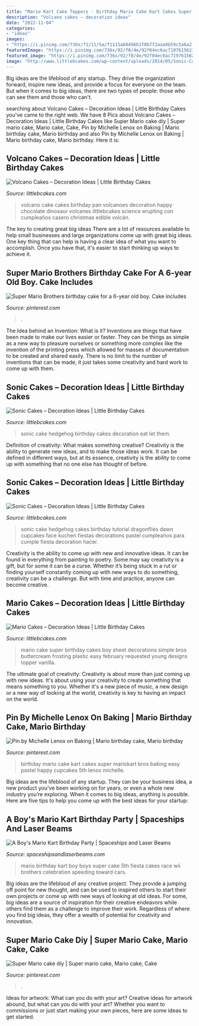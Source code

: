 ```yaml
---
title: "Mario Kart Cake Toppers - Birthday Mario Cake Kart Cakes Super Mariokart Bros Baking Easy Pastel Happy Cupcakes 5th Lenox Michelle"
description: "Volcano cakes – decoration ideas"
date: "2022-11-04"
categories:
- "ideas"
images:
- "https://i.pinimg.com/736x/f1/11/5a/f1115a68496b1f0b7f2aaa9b59c5a6a2.jpg"
featuredImage: "https://i.pinimg.com/736x/92/f0/4e/92f04ec6ac7197615621912e0182c45a.jpg"
featured_image: "https://i.pinimg.com/736x/92/f0/4e/92f04ec6ac7197615621912e0182c45a.jpg"
image: "http://www.littlebcakes.com/wp-content/uploads/2014/05/Sonic-Cake-Decorations.jpg"
---
```



Big ideas are the lifeblood of any startup. They drive the organization forward, inspire new ideas, and provide a focus for everyone on the team. But when it comes to big ideas, there are two types of people: those who can see them and those who can't. 

	

		
searching about Volcano Cakes – Decoration Ideas | Little Birthday Cakes you've came to the right web. We have 8 Pics about Volcano Cakes – Decoration Ideas | Little Birthday Cakes like Super Mario cake diy | Super mario cake, Mario cake, Cake, Pin by Michelle Lenox on Baking | Mario birthday cake, Mario birthday and also Pin by Michelle Lenox on Baking | Mario birthday cake, Mario birthday. Here it is:
		
    
## Volcano Cakes – Decoration Ideas | Little Birthday Cakes

<img loading=lazy src="http://www.littlebcakes.com/wp-content/uploads/2013/08/Volcano-Cake-Pan.jpg" onerror="this.onerror=null;this.src='https://tse2.mm.bing.net/th?id=OIP.LDoUruZEQPcKsI_wm7hBNQHaFu&amp;pid=15.1';" alt="Volcano Cakes – Decoration Ideas | Little Birthday Cakes">

_Source: littlebcakes.com_

>volcano cake cakes birthday pan volcanoes decoration happy chocolate dinosaur volcanes littlebcakes science erupting con cumpleaños casero christmas edible volcán. 

	

The key to creating great big ideas
There are a lot of resources available to help small businesses and large organizations come up with great big ideas. One key thing that can help is having a clear idea of what you want to accomplish. Once you have that, it's easier to start thinking up ways to achieve it.

    
## Super Mario Brothers Birthday Cake For A 6-year Old Boy. Cake Includes

<img loading=lazy src="https://i.pinimg.com/736x/92/f0/4e/92f04ec6ac7197615621912e0182c45a.jpg" onerror="this.onerror=null;this.src='https://tse4.mm.bing.net/th?id=OIP.f0ZtLSljw5-9q_NT_bx_pAHaKs&amp;pid=15.1';" alt="Super Mario Brothers birthday cake for a 6-year old boy. Cake includes">

_Source: pinterest.com_

>. 

	

The Idea behind an Invention: What is it?
Inventions are things that have been made to make our lives easier or faster. They can be things as simple as a new way to pleasure ourselves or something more complex like the invention of the printing press which allowed for masses of documentation to be created and shared easily. There is no limit to the number of inventions that can be made, it just takes some creativity and hard work to come up with them.

    
## Sonic Cakes – Decoration Ideas | Little Birthday Cakes

<img loading=lazy src="http://www.littlebcakes.com/wp-content/uploads/2014/05/Sonic-The-Hedgehog-Birthday-Cake.jpg" onerror="this.onerror=null;this.src='https://tse1.mm.bing.net/th?id=OIP.3Sy68UgKiYQK4UEI0LJdSwHaGf&amp;pid=15.1';" alt="Sonic Cakes – Decoration Ideas | Little Birthday Cakes">

_Source: littlebcakes.com_

>sonic cake hedgehog birthday cakes decoration eat let them. 

	

Definition of creativity: What makes something creative?
Creativity is the ability to generate new ideas, and to make those ideas work. It can be defined in different ways, but at its essence, creativity is the ability to come up with something that no one else has thought of before.

    
## Sonic Cakes – Decoration Ideas | Little Birthday Cakes

<img loading=lazy src="http://www.littlebcakes.com/wp-content/uploads/2014/05/Sonic-Cake-Decorations.jpg" onerror="this.onerror=null;this.src='https://tse1.mm.bing.net/th?id=OIP.NgvQyUuNd6f8ucqFP5RhhAHaFj&amp;pid=15.1';" alt="Sonic Cakes – Decoration Ideas | Little Birthday Cakes">

_Source: littlebcakes.com_

>sonic cake hedgehog cakes birthday tutorial dragonflies dawn cupcakes face kuchen fiestas decorations pastel cumpleaños para cumple fiesta decoration hacer. 

	

Creativity is the ability to come up with new and innovative ideas. It can be found in everything from painting to poetry. Some may say creativity is a gift, but for some it can be a curse. Whether it’s being stuck in a rut or finding yourself constantly coming up with new ways to do something, creativity can be a challenge. But with time and practice, anyone can become creative.

    
## Mario Cakes – Decoration Ideas | Little Birthday Cakes

<img loading=lazy src="http://www.littlebcakes.com/wp-content/uploads/2013/08/Mario-Cake-Pictures.jpg" onerror="this.onerror=null;this.src='https://tse3.mm.bing.net/th?id=OIP.D54Z42WPEeFqK97e-ORt-QHaFj&amp;pid=15.1';" alt="Mario Cakes – Decoration Ideas | Little Birthday Cakes">

_Source: littlebcakes.com_

>mario cake super birthday cakes boy sheet decorations simple bros buttercream frosting plastic easy february requested young designs topper vanilla. 

	

The ultimate goal of creativity:
Creativity is about more than just coming up with new ideas. It's about using your creativity to create something that means something to you. Whether it's a new piece of music, a new design or a new way of looking at the world, creativity is key to having an impact on the world.

    
## Pin By Michelle Lenox On Baking | Mario Birthday Cake, Mario Birthday

<img loading=lazy src="https://i.pinimg.com/736x/c9/c0/20/c9c020bc90cce5a1eee4d07a275e2396--th-birthday-birthday-party-ideas.jpg" onerror="this.onerror=null;this.src='https://tse3.mm.bing.net/th?id=OIP.5s9-yJSfzYConSc7kCLZRwHaJ3&amp;pid=15.1';" alt="Pin by Michelle Lenox on Baking | Mario birthday cake, Mario birthday">

_Source: pinterest.com_

>birthday mario cake kart cakes super mariokart bros baking easy pastel happy cupcakes 5th lenox michelle. 

	

Big ideas are the lifeblood of any startup. They can be your business idea, a new product you’ve been working on for years, or even a whole new industry you’re exploring. When it comes to big ideas, anything is possible. Here are five tips to help you come up with the best ideas for your startup: 

    
## A Boy&#039;s Mario Kart Birthday Party | Spaceships And Laser Beams

<img loading=lazy src="https://spaceshipsandlaserbeams.com/wp-content/uploads/2015/09/boys-mario-kart-birthday-party-ideas.jpg" onerror="this.onerror=null;this.src='https://tse2.mm.bing.net/th?id=OIP.LYsGSJ-gRnY-gSD1yrcnkAHaLH&amp;pid=15.1';" alt="A Boy&#039;s Mario Kart Birthday Party | Spaceships and Laser Beams">

_Source: spaceshipsandlaserbeams.com_

>mario birthday kart boy boys super cake 5th fiesta cakes race wii brothers celebration speeding toward cars. 

	

Big ideas are the lifeblood of any creative project. They provide a jumping off point for new thought, and can be used to inspired others to start their own projects or come up with new ways of looking at old ideas. For some, big ideas are a source of inspiration for their creative endeavors while others find them as a challenge to improve their work. Regardless of where you find big ideas, they offer a wealth of potential for creativity and innovation.

    
## Super Mario Cake Diy | Super Mario Cake, Mario Cake, Cake

<img loading=lazy src="https://i.pinimg.com/736x/f1/11/5a/f1115a68496b1f0b7f2aaa9b59c5a6a2.jpg" onerror="this.onerror=null;this.src='https://tse3.mm.bing.net/th?id=OIP.K844179nUO47AuzJKz2eOAHaJC&amp;pid=15.1';" alt="Super Mario cake diy | Super mario cake, Mario cake, Cake">

_Source: pinterest.com_

>. 

	

Ideas for artwork: What can you do with your art?
Creative ideas for artwork abound, but what can you do with your art? Whether you want to commissions or just start making your own pieces, here are some ideas to get started.

